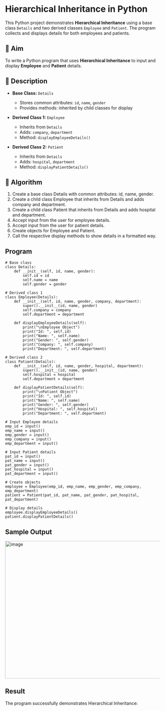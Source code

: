 # Hierarchical Inheritance in Python

This Python project demonstrates **Hierarchical Inheritance** using a base class `Details` and two derived classes `Employee` and `Patient`. The program collects and displays details for both employees and patients.

## 🎯 Aim

To write a Python program that uses **Hierarchical Inheritance** to input and display **Employee** and **Patient** details.

## 📘 Description

- **Base Class:** `Details`
  - Stores common attributes: `id`, `name`, `gender`
  - Provides methods: inherited by child classes for display

- **Derived Class 1:** `Employee`
  - Inherits from `Details`
  - Adds: `company`, `department`
  - Method: `displayEmployeeDetails()`

- **Derived Class 2:** `Patient`
  - Inherits from `Details`
  - Adds: `hospital`, `department`
  - Method: `displayPatientDetails()`

## 🧠 Algorithm

1. Create a base class Details with common attributes: id, name, gender.
2. Create a child class Employee that inherits from Details and adds company and department.
3. Create a child class Patient that inherits from Details and adds hospital and department.
4. Accept input from the user for employee details.
5. Accept input from the user for patient details.
6. Create objects for Employee and Patient.
7. Call the respective display methods to show details in a formatted way.

## Program
```
# Base class
class Details:
    def __init__(self, id, name, gender):
        self.id = id
        self.name = name
        self.gender = gender

# Derived class 1
class Employee(Details):
    def __init__(self, id, name, gender, company, department):
        super().__init__(id, name, gender)
        self.company = company
        self.department = department

    def displayEmployeeDetails(self):
        print("\nEmployee Object")
        print("Id: ", self.id)
        print("Name: ", self.name)
        print("Gender: ", self.gender)
        print("Company: ", self.company)
        print("Department: ", self.department)

# Derived class 2
class Patient(Details):
    def __init__(self, id, name, gender, hospital, department):
        super().__init__(id, name, gender)
        self.hospital = hospital
        self.department = department

    def displayPatientDetails(self):
        print("\nPatient Object")
        print("Id: ", self.id)
        print("Name: ", self.name)
        print("Gender: ", self.gender)
        print("Hospital: ", self.hospital)
        print("Department: ", self.department)

# Input Employee details
emp_id = input()
emp_name = input()
emp_gender = input()
emp_company = input()
emp_department = input()

# Input Patient details
pat_id = input()
pat_name = input()
pat_gender = input()
pat_hospital = input()
pat_department = input()

# Create objects
employee = Employee(emp_id, emp_name, emp_gender, emp_company, emp_department)
patient = Patient(pat_id, pat_name, pat_gender, pat_hospital, pat_department)

# Display details
employee.displayEmployeeDetails()
patient.displayPatientDetails()

```
## Sample Output
<img width="593" height="447" alt="image" src="https://github.com/user-attachments/assets/d1b6793c-3304-43c7-aa75-a8298f8e46c6" />

## Result
The program successfully demonstrates Hierarchical Inheritance:
